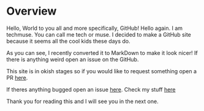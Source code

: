 # Overview
Hello, World to you all and more specifically, GitHub!
Hello again. I am techmuse. You can call me tech or muse. I decided to make a GitHub site because it seems all the cool kids these days do.

As you can see, I recently converted it to MarkDown to make it look nicer! If there is anything weird open an issue on the GitHub.

This site is in okish stages so if you would like to request something open a PR [here](https://github.com/techmuse8/techmuse8.github.io/pulls).

If theres anything bugged open an issue [here](https://github.com/techmuse8/techmuse8.github.io/issues).
Check my stuff [here](https://techmuse8.github.io/Misc/Plugs/)

Thank you for reading this and I will see you in the next one.

<meta property="og:title" content="techmuse's website">
<meta property="og:description" content="WIP :)">
<meta property="og:image" content="https://techmuse8.github.io/Misc/IMG/CurrentTMPFP.png">




